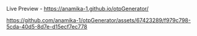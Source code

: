 Live Preview - https://anamika-1.github.io/otpGenerator/

https://github.com/anamika-1/otpGenerator/assets/67423289/f979c798-5cda-40d5-8d7e-d15ecf7ec778
